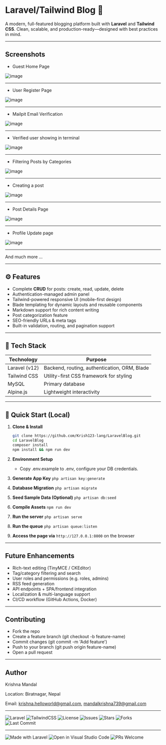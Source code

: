 # Laravel/Tailwind Blog 🚀

A modern, full-featured blogging platform built with **Laravel** and **Tailwind CSS**.
Clean, scalable, and production-ready—designed with best practices in mind.

---

## Screenshots

* Guest Home Page

![image](https://github.com/user-attachments/assets/53c0e0c3-255f-410a-b2c6-dfc05ecf90c3)

---

* User Register Page

![image](https://github.com/user-attachments/assets/4a77a1d5-7861-4459-a5e8-5f65c6bfe977)

---

* Mailpit Email Verification

![image](https://github.com/user-attachments/assets/953abfc9-8c55-48e5-8870-c11da8748c00)

---

* Verified user showing in terminal

![image](https://github.com/user-attachments/assets/46ee7c80-195b-4712-a027-60698c00082d)

---

* Filtering Posts by Categories

![image](https://github.com/user-attachments/assets/6ae73465-a5be-4d57-8bd8-908a733f8d75)

---

* Creating a post

![image](https://github.com/user-attachments/assets/7bc90911-f39b-4d0f-976a-c5cfb7622631)

---

* Post Details Page

![image](https://github.com/user-attachments/assets/8ecef636-f9ff-423c-8485-a1db6f467574)

---

* Profile Update page

![image](https://github.com/user-attachments/assets/938e0536-cf18-41a4-a8d5-263469f524bb)

---

And much more ...

---

## ⚙️ Features

- Complete **CRUD** for posts: create, read, update, delete  
- Authentication-managed admin panel  
- Tailwind-powered responsive UI (mobile-first design)  
- Blade templating for dynamic layouts and reusable components  
- Markdown support for rich content writing  
- Post categorization  feature
- SEO-friendly URLs & meta tags  
- Built-in validation, routing, and pagination support

---

## 🔧 Tech Stack

| Technology      | Purpose                                          |
|-----------------|--------------------------------------------------|
| Laravel (v12)  | Backend, routing, authentication, ORM, Blade     |
| Tailwind CSS    | Utility-first CSS framework for styling          |
| MySQL  | Primary database                                |
| Alpine.js | Lightweight interactivity         |

---

## 🚀 Quick Start (Local)

1. **Clone & Install**  
   ```bash
   git clone https://github.com/Krish123-lang/LaravelBlog.git
   cd LaravelBlog
   composer install
   npm install && npm run dev
   ```

2. **Environment Setup**
    - Copy .env.example to .env, configure your DB credentials.
  
3. **Generate App Key**
    `php artisan key:generate`

4. **Database Migration**
    `php artisan migrate`

5. **Seed Sample Data (Optional)**
    `php artisan db:seed`

6. **Compile Assets**
    `npm run dev`

7. **Run the server**
    `php artisan serve`

8. **Run the queue**
    `php artisan queue:listen`

9. **Access the page via**
    `http://127.0.0.1:8000` on the browser
   
---

## Future Enhancements
- Rich-text editing (TinyMCE / CKEditor)
- Tag/category filtering and search
- User roles and permissions (e.g. roles, admins)
- RSS feed generation
- API endpoints + SPA/frontend integration
- Localization & multi-language support
- CI/CD workflow (GitHub Actions, Docker)

---

##  Contributing
- Fork the repo
- Create a feature branch (git checkout -b feature-name)
- Commit changes (git commit -m 'Add feature')
- Push to your branch (git push origin feature-name)
- Open a pull request

---

## Author
Krishna Mandal

Location: Biratnagar, Nepal

Email: krishna.helloworld@gmail.com, mandalkrishna739@gmail.com

---

![Laravel](https://img.shields.io/badge/Laravel-v10-red?style=flat&logo=laravel)
![TailwindCSS](https://img.shields.io/badge/TailwindCSS-v3-38BDF8?style=flat&logo=tailwindcss&logoColor=white)
![License](https://img.shields.io/github/license/Krish123-lang/LaravelBlog?style=flat)
![Issues](https://img.shields.io/github/issues/Krish123-lang/LaravelBlog?style=flat)
![Stars](https://img.shields.io/github/stars/Krish123-lang/LaravelBlog?style=flat)
![Forks](https://img.shields.io/github/forks/Krish123-lang/LaravelBlog?style=flat)
![Last Commit](https://img.shields.io/github/last-commit/Krish123-lang/LaravelBlog?style=flat)

---

![Made with Laravel](https://img.shields.io/badge/Made%20with-Laravel-red?style=flat&logo=laravel)
![Open in Visual Studio Code](https://img.shields.io/badge/VSCode-Ready-blue?style=flat&logo=visualstudiocode)
![PRs Welcome](https://img.shields.io/badge/PRs-welcome-brightgreen?style=flat&logo=github)



